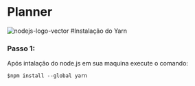 # Planner
![nodejs-logo-vector](https://user-images.githubusercontent.com/83310782/218368308-9a7acfc7-f581-4db5-8fc5-9317659ef0bf.svg)
#Instalação do Yarn
<h3>Passo 1:</h3>
<p>Após intalação do node.js em sua maquina execute o comando:<p>
    
    $npm install --global yarn 
